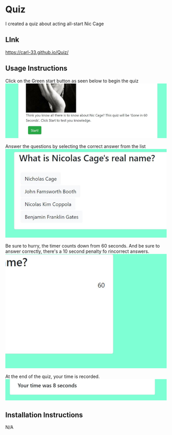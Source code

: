# Quiz

I created a quiz about acting all-start Nic Cage

## LInk

https://carl-33.github.io/Quiz/

## Usage Instructions

Click on the Green start button as seen below to begin the quiz
![Image of Button](Assets/Capture1.JPG)

Answer the questions by selecting the correct answer from the list
![Image of Quiz](Assets/Capture2.JPG)

Be sure to hurry, the timer counts down from 60 seconds. And be sure to answer correctly, there's a 10 second penalty fo rincorrect answers.
![Image of Timer](Assets/Capture3.JPG)

At the end of the quiz, your time is recorded.
![Image of scores](Assets/Capture4.JPG)

## Installation Instructions

N/A
